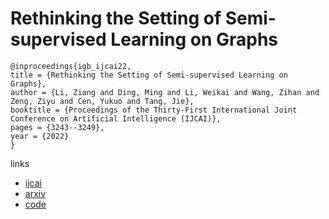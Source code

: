 # Rethinking the Setting of Semi-supervised Learning on Graphs

```
@inproceedings{igb_ijcai22,
title = {Rethinking the Setting of Semi-supervised Learning on Graphs},
author = {Li, Ziang and Ding, Ming and Li, Weikai and Wang, Zihan and Zeng, Ziyu and Cen, Yukuo and Tang, Jie},
booktitle = {Proceedings of the Thirty-First International Joint Conference on Artificial Intelligence (IJCAI)},
pages = {3243--3249},
year = {2022}
}
```

links
- [ijcai](https://www.ijcai.org/Proceedings/2022/450)
- [arxiv](https://arxiv.org/abs/2205.14403)
- [code](https://github.com/THUDM/IGB)
